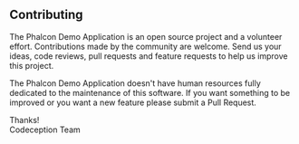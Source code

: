 ## Contributing

The Phalcon Demo Application is an open source project and a volunteer effort.
Contributions made by the community are welcome.
Send us your ideas, code reviews, pull requests and feature requests to help us improve this project.

The Phalcon Demo Application doesn't have human resources fully dedicated to the maintenance of this software.
If you want something to be improved or you want a new feature please submit a Pull Request.

Thanks! <br />
Codeception Team
